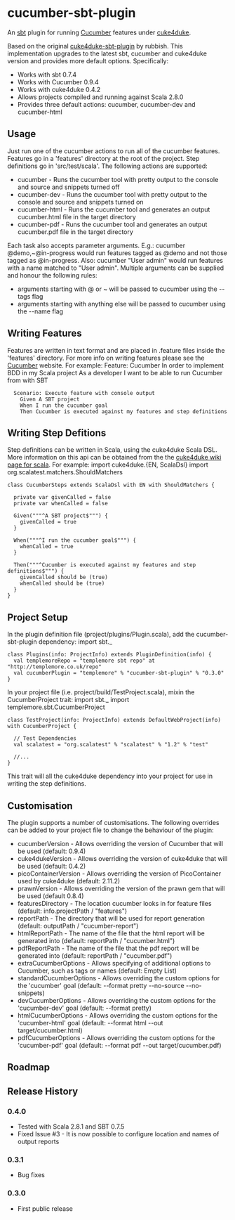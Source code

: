 cucumber-sbt-plugin
===================

An [sbt](http://simple-build-tool.googlecode.com/) plugin for running [Cucumber](http://cukes.info) features under [cuke4duke](http://github.com/aslakhellesoy/cuke4duke).

Based on the original [cuke4duke-sbt-plugin](https://github.com/rubbish/cuke4duke-sbt-plugin) by rubbish. This implementation upgrades to the latest sbt, cucumber and cuke4duke version and provides more default options. Specifically:

* Works with sbt 0.7.4
* Works with Cucumber 0.9.4
* Works with cuke4duke 0.4.2
* Allows projects compiled and running against Scala 2.8.0
* Provides three default actions: cucumber, cucumber-dev and cucumber-html

## Usage ##
Just run one of the cucumber actions to run all of the cucumber features. Features go in a 'features' directory at the root of the project. Step definitions go in 'src/test/scala'. The following actions are supported:

* cucumber - Runs the cucumber tool with pretty output to the console and source and snippets turned off
* cucumber-dev - Runs the cucumber tool with pretty output to the console and source and snippets turned on
* cucumber-html - Runs the cucumber tool and generates an output cucumber.html file in the target directory
* cucumber-pdf - Runs the cucumber tool and generates an output cucumber.pdf file in the target directory

Each task also accepts parameter arguments. E.g.:
    cucumber @demo,~@in-progress
would run features tagged as @demo and not those tagged as @in-progress. Also:
    cucumber "User admin"
would run features with a name matched to "User admin". Multiple arguments can be supplied and honour the following rules:

* arguments starting with @ or ~ will be passed to cucumber using the --tags flag
* arguments starting with anything else will be passed to cucumber using the --name flag

## Writing Features ##
Features are written in text format and are placed in .feature files inside the 'features' directory. For more info on writing features please see the [Cucumber](http://cukes.info) website.
For example:
    Feature: Cucumber
      In order to implement BDD in my Scala project
      As a developer
      I want to be able to run Cucumber from with SBT

      Scenario: Execute feature with console output
        Given A SBT project
        When I run the cucumber goal
        Then Cucumber is executed against my features and step definitions


## Writing Step Defitions ##
Step definitions can be written in Scala, using the cuke4duke Scala DSL. More information on this api can be obtained from the the [cuke4duke wiki page for scala](http://wiki.github.com/aslakhellesoy/cuke4duke/scala).
For example:
    import cuke4duke.{EN, ScalaDsl}
    import org.scalatest.matchers.ShouldMatchers

    class CucumberSteps extends ScalaDsl with EN with ShouldMatchers {

      private var givenCalled = false
      private var whenCalled = false

      Given("""^A SBT project$""") {
        givenCalled = true
      }

      When("""^I run the cucumber goal$""") {
        whenCalled = true
      }

      Then("""^Cucumber is executed against my features and step definitions$""") {
        givenCalled should be (true)
        whenCalled should be (true)
      }
    }

## Project Setup ##
In the plugin definition file (project/plugins/Plugin.scala), add the cucumber-sbt-plugin dependency:
    import sbt._

    class Plugins(info: ProjectInfo) extends PluginDefinition(info) {
      val templemoreRepo = "templemore sbt repo" at "http://templemore.co.uk/repo"
      val cucumberPlugin = "templemore" % "cucumber-sbt-plugin" % "0.3.0"
    }

In your project file (i.e. project/build/TestProject.scala), mixin the CucumberProject trait:
    import sbt._
    import templemore.sbt.CucumberProject

    class TestProject(info: ProjectInfo) extends DefaultWebProject(info) with CucumberProject {

      // Test Dependencies
      val scalatest = "org.scalatest" % "scalatest" % "1.2" % "test"

      //...
    }

This trait will all the cuke4duke dependency into your project for use in writing the step definitions.

## Customisation ##
The plugin supports a number of customisations. The following overrides can be added to your project file to change the behaviour of the plugin:

* cucumberVersion - Allows overriding the version of Cucumber that will be used (default: 0.9.4)
* cuke4dukeVersion - Allows overriding the version of cuke4duke that will be used (default: 0.4.2)
* picoContainerVersion - Allows overriding the version of PicoContainer used by cuke4duke (default: 2.11.2)
* prawnVersion - Allows overriding the version of the prawn gem that will be used (default 0.8.4)
* featuresDirectory - The location cucumber looks in for feature files (default: info.projectPath / "features")
* reportPath - The directory that will be used for report generation (default: outputPath / "cucumber-report")
* htmlReportPath - The name of the file that the html report will be generated into (default: reportPath / "cucumber.html")
* pdfReportPath - The name of the file that the pdf report will be generated into (default: reportPath / "cucumber.pdf")
* extraCucumberOptions - Allows specifying of additional options to Cucumber, such as tags or names (default: Empty List)
* standardCucumberOptions - Allows overriding the custom options for the 'cucumber' goal (default: --format pretty --no-source --no-snippets)
* devCucumberOptions - Allows overriding the custom options for the 'cucumber-dev' goal (default: --format pretty)
* htmlCucumberOptions - Allows overriding the custom options for the 'cucumber-html' goal (default: --format html --out target/cucumber.html)
* pdfCucumberOptions - Allows overriding the custom options for the 'cucumber-pdf' goal (default: --format pdf --out target/cucumber.pdf)

## Roadmap ##


## Release History ##

### 0.4.0 ###
* Tested with Scala 2.8.1 and SBT 0.7.5
* Fixed Issue #3 - It is now possible to configure location and names of output reports


### 0.3.1 ###
* Bug fixes

### 0.3.0 ###
* First public release